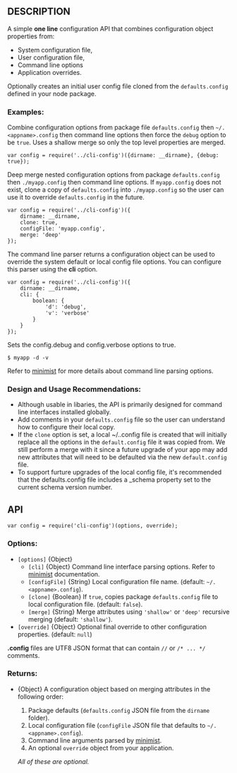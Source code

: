 ## DESCRIPTION 

A simple **one line** configuration API that combines configuration object properties from:
 
- System configuration file,
- User configuration file, 
- Command line options 
- Application overrides.

Optionally creates an initial user config file cloned from the `defaults.config` defined in your node package.

### Examples:

Combine configuration options from package file `defaults.config` then `~/.<appname>.config` then command line options then force the `debug` option to be `true`.  Uses a shallow merge so only the top level properties are merged.  

	var config = require('../cli-config')({dirname: __dirname}, {debug: true});
	
Deep merge nested configuration options from package `defaults.config` then `./myapp.config` then command line options.  If `myapp.config` does not exist, clone a copy of `defaults.config` into `./myapp.config` so the user can use it to override `defaults.config` in the future.

	var config = require('../cli-config')({
		dirname: __dirname,
		clone: true,
		configFile: 'myapp.config',
		merge: 'deep'
	});

The command line parser returns a configuration object can be used to override the system default or local config file options.  You can configure this parser using the **cli** option.  

	var config = require('../cli-config')({
		dirname: __dirname,
		cli: { 
			boolean: {
				'd': 'debug',
				'v': 'verbose'
			} 
		} 
	});
	
Sets the config.debug and config.verbose options to true.

	$ myapp -d -v     

Refer to [minimist](https://github.com/substack/minimist) for more details about command line parsing options.
	
### Design and Usage Recommendations:

  - Although usable in libaries, the API is primarily designed for command line interfaces installed globally.
  - Add comments in your `defaults.config` file so the user can understand how to configure their local copy.
  - If the `clone` option is set, a local ~/.<appname>.config file is created that will initially replace all the options in the `default.config` file it was copied from. We still perform a merge with it since a future upgrade of your app may add new attributes that will need to be defaulted via the new `default.config` file.
  - To support furture upgrades of the local config file, it's recommended that the defaults.config file includes a _schema property set to the current schema version number.
## API

    var config = require('cli-config')(options, override);

### Options:

  - `[options]` {Object}
    - `[cli]`			{Object} Command line interface parsing options.  Refer to [minimist](https://github.com/substack/minimist) documentation.
    - `[configFile]`	{String} Local configuration file name. (default: `~/.<appname>.config`).
    - `[clone]`			{Boolean} If `true`, copies package `defaults.config` file to local configuration file. (default: `false`).
    - `[merge]`			{String} Merge attributes using `'shallow'` or `'deep'` recursive merging (default: `'shallow'`).
  - `[override]`		{Object} Optional final override to other configuration properties.  (default: `null`) 

**.config** files are UTF8 JSON format that can contain `//` or `/* ... */` comments.

### Returns:

  - {Object} A configuration object based on merging attributes in the following order:
    1. Package defaults (`defaults.config` JSON file from the `dirname` folder).
    1. Local configuration file (`configFile` JSON file that defaults to `~/.<appname>.config`).
    1. Command line arguments parsed by [minimist](https://github.com/substack/minimist). 
    1. An optional `override` object from your application. 

	*All of these are optional.*
	
